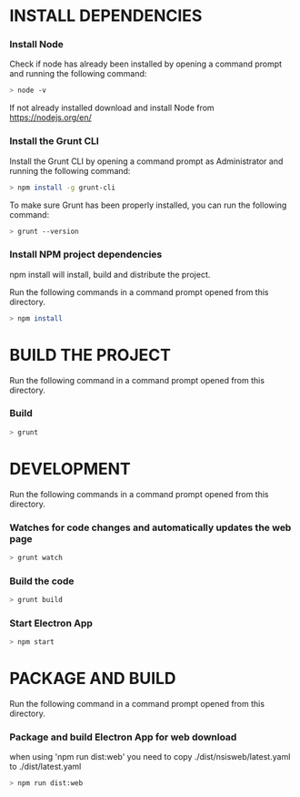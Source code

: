 # INSTALL DEPENDENCIES

### Install Node
Check if node has already been installed by opening a command prompt and running the following command: 
```sh
> node -v
```
If not already installed download and install Node from https://nodejs.org/en/

### Install the Grunt CLI
Install the Grunt CLI by opening a command prompt as Administrator and running the following command: 
```sh
> npm install -g grunt-cli
```

To make sure Grunt has been properly installed, you can run the following command:
```sh
> grunt --version
```

### Install NPM project dependencies 

npm install will install, build and distribute the project.

Run the following commands in a command prompt opened from this directory. 

```sh
> npm install
```

# BUILD THE PROJECT

Run the following command in a command prompt opened from this directory. 

### Build 
```sh
> grunt
```

# DEVELOPMENT

Run the following commands in a command prompt opened from this directory. 

### Watches for code changes and automatically updates the web page  
```sh
> grunt watch
```

### Build the code 
```sh
> grunt build
```

### Start Electron App 
```sh
> npm start
```

# PACKAGE AND BUILD

Run the following command in a command prompt opened from this directory. 

### Package and build Electron App for web download

when using 'npm run dist:web' you need to copy ./dist/nsisweb/latest.yaml to ./dist/latest.yaml

```sh
> npm run dist:web
```
